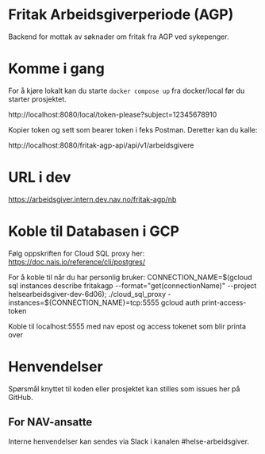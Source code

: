 Fritak Arbeidsgiverperiode (AGP) 
================


Backend for mottak av søknader om fritak fra AGP ved sykepenger.
# Komme i gang

For å kjøre lokalt kan du starte  `docker compose up` fra docker/local før du starter prosjektet. 

http://localhost:8080/local/token-please?subject=12345678910

Kopier token og sett som bearer token i feks Postman. 
Deretter kan du kalle: 

http://localhost:8080/fritak-agp-api/api/v1/arbeidsgivere

# URL i dev

https://arbeidsgiver.intern.dev.nav.no/fritak-agp/nb


# Koble til Databasen i GCP

Følg oppskriften for Cloud SQL proxy her: https://doc.nais.io/reference/cli/postgres/

For å koble til når du har personlig bruker:
CONNECTION_NAME=$(gcloud sql instances describe fritakagp --format="get(connectionName)" --project helsearbeidsgiver-dev-6d06);
./cloud_sql_proxy -instances=${CONNECTION_NAME}=tcp:5555
gcloud auth print-access-token

Koble til localhost:5555 med nav epost og access tokenet som blir printa over 

# Henvendelser

Spørsmål knyttet til koden eller prosjektet kan stilles som issues her på GitHub.

## For NAV-ansatte

Interne henvendelser kan sendes via Slack i kanalen #helse-arbeidsgiver.
